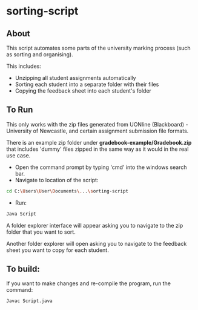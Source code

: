 # sorting-script

## About 

This script automates some parts of the university marking process (such as sorting and organising).

This includes:
* Unzipping all student assignments automatically 
* Sorting each student into a separate folder with their files
* Copying the feedback sheet into each student's folder

## To Run 

This only works with the zip files generated from UONline (Blackboard) - University of Newcastle, and certain assignment submission file formats.

There is an example zip folder under **gradebook-example/Gradebook.zip** that includes 'dummy' files zipped in the same way as it would in the real use case.

* Open the command prompt by typing 'cmd' into the windows search bar.
* Navigate to location of the script:

``` bash
cd C:\Users\User\Documents\...\sorting-script
```

* Run:

``` bash
Java Script
```

A folder explorer interface will appear asking you to navigate to the zip folder that you want to sort.

Another folder explorer will open asking you to navigate to the feedback sheet you want to copy for each student.
	
## To build:

If you want to make changes and re-compile the program, run the command:

``` bash
Javac Script.java
```
